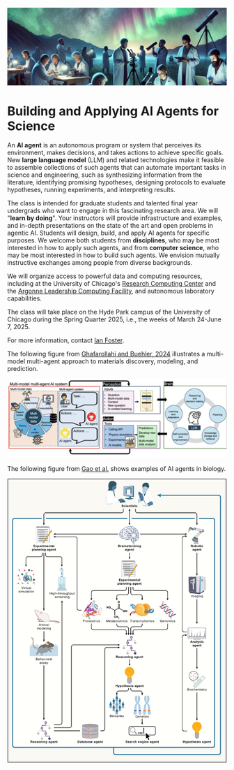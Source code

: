 ![Header images showing scientists](Assets/fd19a9a4-a510-4db0-9e37-7b97321a5fbf.jpeg?raw=true "Title")

# Building and Applying AI Agents for Science

An **AI agent** is an autonomous program or system that perceives its environment, makes decisions, and takes actions to achieve specific goals.
New **large language model** (LLM) and related technologies make it feasible to assemble collections of such agents that can automate important tasks in science and engineering, such as synthesizing information from the literature, identifying promising hypotheses, designing protocols to evaluate hypotheses, running experiments, and interpreting results.

The class is intended for graduate students and talented final year undergrads who want to engage in this fascinating research area.
We will "**learn by doing**".
Your instructors will provide infrastructure and examples, and in-depth presentations on the state of the art and open problems in agentic AI.
Students will design, build, and apply AI agents for specific purposes.
We welcome both students from **disciplines**, who may be most interested in how to apply such agents, and from **computer science**, who may be most interested in how to build such agents. We envision mutually instructive exchanges among people from diverse backgrounds.

We will organize access to powerful data and computing resources, including at the University of Chicago's [Research Computing Center](https://rcc.uchicago.edu) and the [Argonne Leadership Computing Facility](https://alcf.anl.gov), and autonomous laboratory capabilities.

The class will take place on the Hyde Park campus of the University of Chicago during the Spring Quarter 2025, i.e., the weeks of March 24-June 7, 2025.

For more information, contact [Ian Foster](mailto:foster@uchicago.edu).

The following figure from [Ghafarollahi and Buehler, 2024](https://arxiv.org/pdf/2407.10022) illustrates a multi-model multi-agent approach to materials discovery, modeling, and prediction.

<img src="Assets/Buehler.jpg" alt="Alt Text">

The following figure from [Gao et al.](https://www.cell.com/cell/fulltext/S0092-8674(24)01070-5) shows examples of AI agents in biology.

<img src="Assets/1-s2.0-S0092867424010705-gr1_lrg.jpg" alt="Alt Text">


